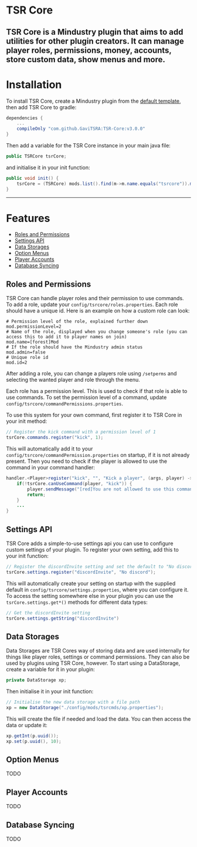 # TSR Core
TSR Core is a Mindustry plugin that aims to add utilities for other plugin creators.
It can manage player roles, permissions, money, accounts, store custom data, show menus and more.
---


# Installation
To install TSR Core, create a Mindustry plugin from the [default template](https://github.com/Anuken/MindustryPluginTemplate),
then add TSR Core to gradle:
```groovy
dependencies {
    ...
    compileOnly "com.github.GaviTSRA:TSR-Core:v3.0.0"
}
```
Then add a variable for the TSR Core instance in your main java file:
```java
public TSRCore tsrCore;
```
and initialise it in your init function:
```java
public void init() {
    tsrCore = (TSRCore) mods.list().find(m->m.name.equals("tsrcore")).main;
}
```
---


# Features
- [Roles and Permissions](#roles-and-permissions)
- [Settings API](#settings-api)
- [Data Storages](#data-storages)
- [Option Menus](#option-menus)
- [Player Accounts](#player-accounts)
- [Database Syncing](#database-syncing)


## Roles and Permissions
TSR Core can handle player roles and their permission to use commands.
To add a role, update your `config/tsrcore/roles.properties`.
Each role should have a unique id. Here is an example on how a custom role can look:
```properties
# Permission level of the role, explained further down
mod.permissionLevel=2
# Name of the role, displayed when you change someone's role (you can access this to add it to player names on join)
mod.name=[forest]Mod
# If the role should have the Mindustry admin status
mod.admin=false
# Unique role id
mod.id=2
```
After adding a role, you can change a players role using `/setperms` and selecting the wanted player and role through the menu.

Each role has a permission level. This is used to check if that role is able to use commands.
To set the permission level of a command, update `config/tsrcore/commandPermissions.properties`.

To use this system for your own command, first register it to TSR Core in your init method:
```java
// Register the kick command with a permission level of 1
tsrCore.commands.register("kick", 1);
```
This will automatically add it to your `config/tsrcore/commandPermission.properties` on startup, if it is not already present.
Then you need to check if the player is allowed to use the command in your command handler:
```java
handler.<Player>register("kick", "", "Kick a player", (args, player) -> {
    if(!tsrCore.canUseCommand(player, "kick")) {
        player.sendMessage("[red]You are not allowed to use this command.");
        return;
    }
    ...
}
```

## Settings API
TSR Core adds a simple-to-use settings api you can use to configure custom settings of your plugin.
To register your own setting, add this to your init function:
```java
// Register the discordInvite setting and set the default to "No discord"
tsrCore.settings.register("discordInvite", "No discord");
```
This will automatically create your setting on startup with the supplied default in `config/tsrcore/settings.properties`,
where you can configure it.
To access the setting somewhere else in your plugin you can use the `tsrCore.settings.get*()` methods for different data types:
```java
// Get the discordInvite setting
tsrCore.settings.getString("discordInvite")
```

## Data Storages
Data Storages are TSR Cores way of storing data and are used internally for things like player roles, settings or command permissions.
They can also be used by plugins using TSR Core, however.
To start using a DataStorage, create a variable for it in your plugin:
```java
private DataStorage xp;
```
Then initialise it in your init function:
```java
// Initialise the new data storage with a file path
xp = new DataStorage("./config/mods/tsrcmds/xp.properties");
```
This will create the file if needed and load the data.
You can then access the data or update it:
```java
xp.getInt(p.uuid());
xp.set(p.uuid(), 10);
```

## Option Menus
TODO

## Player Accounts
TODO

## Database Syncing
TODO